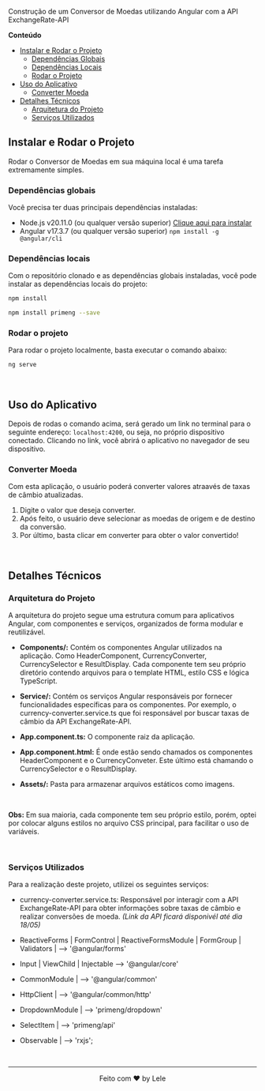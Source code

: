 Construção de um Conversor de Moedas utilizando Angular com a API ExchangeRate-API 

**Conteúdo**

- [Instalar e Rodar o Projeto](#instalar-e-rodar-o-projeto)
    - [Dependências Globais](#dependências-globais)
    - [Dependências Locais](#dependências-locais)
    - [Rodar o Projeto](#rodar-o-projeto)
- [Uso do Aplicativo](#uso-do-aplicativo)
    - [Converter Moeda](#converter-moeda)
- [Detalhes Técnicos](#detalhes-técnicos)
    - [Arquitetura do Projeto](#arquitetura-do-projeto)
    - [Serviços Utilizados](#serviços-utilizados)


## Instalar e Rodar o Projeto

Rodar o Conversor de Moedas em sua máquina local é uma tarefa extremamente simples.

### Dependências globais

Você precisa ter duas principais dependências instaladas:

- Node.js v20.11.0 (ou qualquer versão superior) <a href ="#https://kinsta.com/pt/blog/como-instalar-o-node-js/"> Clique aqui para instalar </a>
- Angular v17.3.7 (ou qualquer versão superior) `npm install -g @angular/cli`

### Dependências locais

Com o repositório clonado e as dependências globais instaladas, você pode instalar as dependências locais do projeto:

```bash
npm install
```

```bash
npm install primeng --save
```


### Rodar o projeto

Para rodar o projeto localmente, basta executar o comando abaixo:

```bash
ng serve
```
<br>

## Uso do Aplicativo
Depois de rodas o comando acima, será gerado um link no terminal para o seguinte endereço: `localhost:4200`, ou seja, no próprio dispositivo conectado. Clicando no link, você abrirá o aplicativo no navegador de seu dispositivo. 

### Converter Moeda

Com esta aplicação, o usuário poderá converter valores atraavés de taxas de câmbio atualizadas.

1. Digite o valor que deseja converter.
2. Após feito, o usuário deve selecionar as moedas de origem e de destino da conversão.
3. Por último, basta clicar em converter para obter o valor convertido!

<br>

## Detalhes Técnicos

### Arquitetura do Projeto

A arquitetura do projeto segue uma estrutura comum para aplicativos Angular, com componentes e serviços, organizados de forma modular e reutilizável.

- **Components/:** Contém os componentes Angular utilizados na aplicação. Como HeaderComponent, CurrencyConverter, CurrencySelector e ResultDisplay. Cada componente tem seu próprio diretório contendo arquivos para o template HTML, estilo CSS e lógica TypeScript.

- **Service/:** Contém os serviços Angular responsáveis por fornecer funcionalidades específicas para os componentes. Por exemplo, o currency-converter.service.ts que foi responsável por buscar taxas de câmbio da API ExchangeRate-API.

- **App.component.ts:** O componente raiz da aplicação.

- **App.component.html:** É onde estão sendo chamados os componentes HeaderComponent e o CurrencyConveter. Este último está chamando o CurrencySelector e o ResultDisplay.

- **Assets/:** Pasta para armazenar arquivos estáticos como imagens.

<br>

**Obs:** Em sua maioria, cada componente tem seu próprio estilo, porém, optei por colocar alguns estilos no arquivo CSS principal, para facilitar o uso de variáveis. 

<br>

### Serviços Utilizados

Para a realização deste projeto, utilizei os seguintes serviços:

- currency-converter.service.ts: Responsável por interagir com a API ExchangeRate-API para obter informações sobre taxas de câmbio e realizar conversões de moeda. *(Link da API ficará disponivél até dia 18/05)*

- ReactiveForms | FormControl | ReactiveFormsModule | FormGroup | Validators | --> '@angular/forms'

- Input | ViewChild | Injectable --> '@angular/core'

- CommonModule | --> '@angular/common'

- HttpClient | --> '@angular/common/http'

- DropdownModule | --> 'primeng/dropdown'

- SelectItem | --> 'primeng/api' 

- Observable | --> 'rxjs';

<br>

---
<div align="center">
Feito com ♥ by Lele

